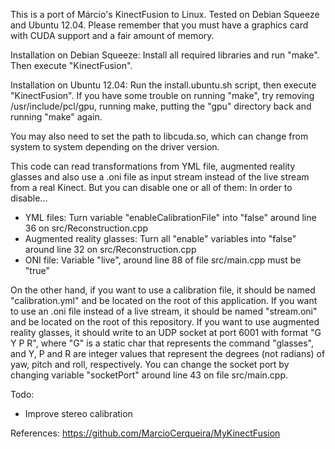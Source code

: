This is a port of Márcio's KinectFusion to Linux. Tested on Debian Squeeze and Ubuntu 12.04.
Please remember that you must have a graphics card with CUDA support and a fair amount of memory.

Installation on Debian Squeeze: Install all required libraries and run "make". Then execute "KinectFusion".

Installation on Ubuntu 12.04: Run the install.ubuntu.sh script, then execute "KinectFusion". If you have some trouble on
running "make", try removing /usr/include/pcl/gpu, running make, putting the "gpu" directory back and running "make" again.

You may also need to set the path to libcuda.so, which can change from system to system depending on the driver version.

This code can read transformations from YML file, augmented reality glasses and also use a .oni file as input stream instead
of the live stream from a real Kinect. But you can disable one or all of them: In order to disable...

* YML files: Turn variable "enableCalibrationFile" into "false" around line 36 on src/Reconstruction.cpp
* Augmented reality glasses: Turn all "enable" variables into "false" around line 32 on src/Reconstruction.cpp
* ONI file: Variable "live", around line 88 of file src/main.cpp must be "true"  

On the other hand, if you want to use a calibration file, it should be named "calibration.yml" and be located on the root of this
application. If you want to use an .oni file instead of a live stream, it should be named "stream.oni" and be located on the root
of this repository. If you want to use augmented reality glasses, it should write to an UDP socket at port 6001 with format "G Y P R",
where "G" is a static char that represents the command "glasses", and Y, P and R are integer values that represent the degrees (not
radians) of yaw, pitch and roll, respectively. You can change the socket port by changing variable "socketPort" around line 43 on
file src/main.cpp.

Todo:

* Improve stereo calibration

References:
https://github.com/MarcioCerqueira/MyKinectFusion
